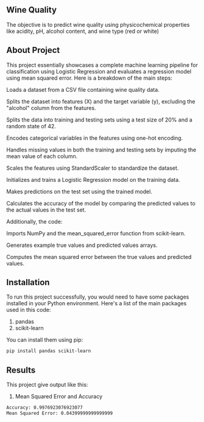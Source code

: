 
## Wine Quality

The objective is to predict wine quality using physicochemical properties like acidity, pH, alcohol content, and wine type (red or white)
## About Project

This project essentially showcases a complete machine learning pipeline for classification using Logistic Regression and evaluates a regression model using mean squared error. Here is a breakdown of the main steps:

Loads a dataset from a CSV file containing wine quality data.

Splits the dataset into features (X) and the target variable (y), excluding the "alcohol" column from the features.

Splits the data into training and testing sets using a test size of 20% and a random state of 42.

Encodes categorical variables in the features using one-hot encoding.

Handles missing values in both the training and testing sets by imputing the mean value of each column.

Scales the features using StandardScaler to standardize the dataset.

Initializes and trains a Logistic Regression model on the training data.

Makes predictions on the test set using the trained model.

Calculates the accuracy of the model by comparing the predicted values to the actual values in the test set.

Additionally, the code:

Imports NumPy and the mean_squared_error function from scikit-learn.

Generates example true values and predicted values arrays.

Computes the mean squared error between the true values and predicted values.


## Installation

To run this project successfully, you would need to have some packages installed in your Python environment. Here's a list of the main packages used in this code:
1. pandas
2. scikit-learn


You can install them using pip:

```bash
pip install pandas scikit-learn

```
## Results

This project give output like this:


1. Mean Squared Error and Accuracy

```bash
Accuracy: 0.9976923076923077
Mean Squared Error: 0.04399999999999999

```